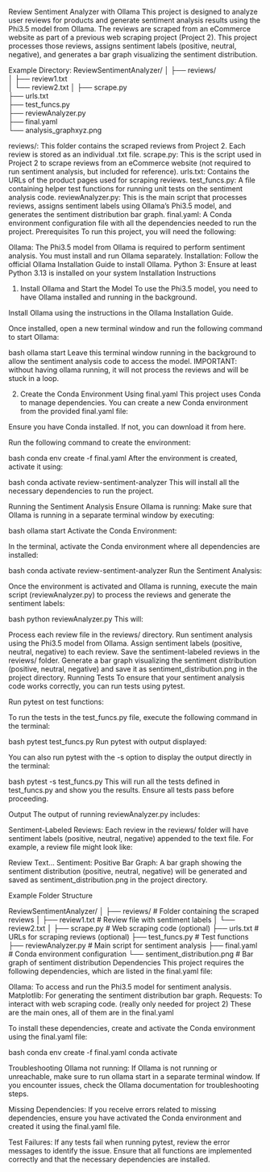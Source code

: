 Review Sentiment Analyzer with Ollama
This project is designed to analyze user reviews for products and generate sentiment analysis results using the Phi3.5 model from Ollama. The reviews are scraped from an eCommerce website as part of a previous web scraping project (Project 2). This project processes those reviews, assigns sentiment labels (positive, neutral, negative), and generates a bar graph visualizing the sentiment distribution.

Example Directory: 
ReviewSentimentAnalyzer/
│
├── reviews/                  
│   ├── review1.txt           
│   └── review2.txt
│
├── scrape.py                 
├── urls.txt                  
├── test_funcs.py             
├── reviewAnalyzer.py        
├── final.yaml                
└── analysis_graphxyz.png

reviews/: This folder contains the scraped reviews from Project 2. Each review is stored as an individual .txt file.
scrape.py: This is the script used in Project 2 to scrape reviews from an eCommerce website (not required to run sentiment analysis, but included for reference).
urls.txt: Contains the URLs of the product pages used for scraping reviews.
test_funcs.py: A file containing helper test functions for running unit tests on the sentiment analysis code.
reviewAnalyzer.py: This is the main script that processes reviews, assigns sentiment labels using Ollama’s Phi3.5 model, and generates the sentiment distribution bar graph.
final.yaml: A Conda environment configuration file with all the dependencies needed to run the project.
Prerequisites
To run this project, you will need the following:

Ollama: The Phi3.5 model from Ollama is required to perform sentiment analysis. You must install and run Ollama separately.
Installation: Follow the official Ollama Installation Guide to install Ollama.
Python 3: Ensure at least Python 3.13 is installed on your system
Installation Instructions
1. Install Ollama and Start the Model
To use the Phi3.5 model, you need to have Ollama installed and running in the background.

Install Ollama using the instructions in the Ollama Installation Guide.

Once installed, open a new terminal window and run the following command to start Ollama:

bash
ollama start
Leave this terminal window running in the background to allow the sentiment analysis code to access the model.
IMPORTANT: without having ollama running, it will not process the reviews and will be stuck in a loop. 

2. Create the Conda Environment Using final.yaml
This project uses Conda to manage dependencies. You can create a new Conda environment from the provided final.yaml file:

Ensure you have Conda installed. If not, you can download it from here.

Run the following command to create the environment:

bash
conda env create -f final.yaml
After the environment is created, activate it using:

bash
conda activate review-sentiment-analyzer
This will install all the necessary dependencies to run the project.

Running the Sentiment Analysis
Ensure Ollama is running: Make sure that Ollama is running in a separate terminal window by executing:

bash
ollama start
Activate the Conda Environment:

In the terminal, activate the Conda environment where all dependencies are installed:

bash
conda activate review-sentiment-analyzer
Run the Sentiment Analysis:

Once the environment is activated and Ollama is running, execute the main script (reviewAnalyzer.py) to process the reviews and generate the sentiment labels:

bash
python reviewAnalyzer.py
This will:

Process each review file in the reviews/ directory.
Run sentiment analysis using the Phi3.5 model from Ollama.
Assign sentiment labels (positive, neutral, negative) to each review.
Save the sentiment-labeled reviews in the reviews/ folder.
Generate a bar graph visualizing the sentiment distribution (positive, neutral, negative) and save it as sentiment_distribution.png in the project directory.
Running Tests
To ensure that your sentiment analysis code works correctly, you can run tests using pytest.

Run pytest on test functions:

To run the tests in the test_funcs.py file, execute the following command in the terminal:

bash
pytest test_funcs.py
Run pytest with output displayed:

You can also run pytest with the -s option to display the output directly in the terminal:

bash
pytest -s test_funcs.py
This will run all the tests defined in test_funcs.py and show you the results. Ensure all tests pass before proceeding.

Output
The output of running reviewAnalyzer.py includes:

Sentiment-Labeled Reviews: Each review in the reviews/ folder will have sentiment labels (positive, neutral, negative) appended to the text file. For example, a review file might look like:

Review Text...
Sentiment: Positive
Bar Graph: A bar graph showing the sentiment distribution (positive, neutral, negative) will be generated and saved as sentiment_distribution.png in the project directory.

Example Folder Structure

ReviewSentimentAnalyzer/
│
├── reviews/                  # Folder containing the scraped reviews
│   ├── review1.txt           # Review file with sentiment labels
│   └── review2.txt
│
├── scrape.py                 # Web scraping code (optional)
├── urls.txt                  # URLs for scraping reviews (optional)
├── test_funcs.py             # Test functions
├── reviewAnalyzer.py         # Main script for sentiment analysis
├── final.yaml                # Conda environment configuration
└── sentiment_distribution.png # Bar graph of sentiment distribution
Dependencies
This project requires the following dependencies, which are listed in the final.yaml file:

Ollama: To access and run the Phi3.5 model for sentiment analysis.
Matplotlib: For generating the sentiment distribution bar graph.
Requests: To interact with web scraping code. (really only needed for project 2)
These are the main ones, all of them are in the final.yaml

To install these dependencies, create and activate the Conda environment using the final.yaml file:

bash
conda env create -f final.yaml
conda activate <whatever you name env>

Troubleshooting
Ollama not running: If Ollama is not running or unreachable, make sure to run ollama start in a separate terminal window. If you encounter issues, check the Ollama documentation for troubleshooting steps.

Missing Dependencies: If you receive errors related to missing dependencies, ensure you have activated the Conda environment and created it using the final.yaml file.

Test Failures: If any tests fail when running pytest, review the error messages to identify the issue. Ensure that all functions are implemented correctly and that the necessary dependencies are installed.


